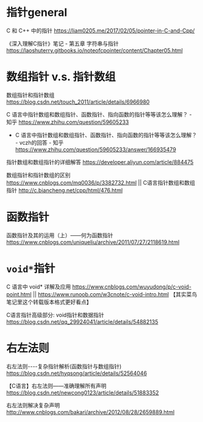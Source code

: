 
# 指针general

C 和 C++ 中的指针 https://liam0205.me/2017/02/05/pointer-in-C-and-Cpp/

《深入理解C指针》笔记 - 第五章 字符串与指针 https://laoshuterry.gitbooks.io/noteofcpointer/content/Chapter05.html

# 数组指针 v.s. 指针数组

数组指针和指针数组 https://blog.csdn.net/touch_2011/article/details/6966980

C 语言中指针数组和数组指针、函数指针、指向函数的指针等等该怎么理解？ - 知乎 https://www.zhihu.com/question/59605233
- C 语言中指针数组和数组指针、函数指针、指向函数的指针等等该怎么理解？ - vczh的回答 - 知乎 https://www.zhihu.com/question/59605233/answer/166935479

指针数组和数组指针的详细解答 https://developer.aliyun.com/article/884475

数组指针和指针数组的区别 https://www.cnblogs.com/mq0036/p/3382732.html || C语言指针数组和数组指针 http://c.biancheng.net/cpp/html/476.html

# 函数指针

函数指针及其的运用（上）——何为函数指针 https://www.cnblogs.com/uniqueliu/archive/2011/07/27/2118619.html

# `void*`指针

C 语言中 void* 详解及应用 https://www.cnblogs.com/wuyudong/p/c-void-point.html || https://www.runoob.com/w3cnote/c-void-intro.html 【其实菜鸟笔记里这个转载版本格式更好看点】

C语言指针高级部分: void指针和数据指针 https://blog.csdn.net/qq_29924041/article/details/54882135

# 右左法则

右左法则----复杂指针解析(函数指针与数组指针) https://blog.csdn.net/hyqsong/article/details/52564046

【C语言】右左法则——准确理解所有声明 https://blog.csdn.net/newcong0123/article/details/51883352

右左法则解决复杂声明 http://www.cnblogs.com/bakari/archive/2012/08/28/2659889.html
